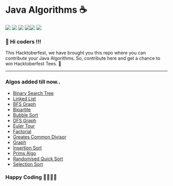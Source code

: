 # Java Algorithms ☕

![](https://img.shields.io/badge/Java-Algos-red) ![](https://img.shields.io/badge/Hacktoberfest-2020-brightgreen) ![](https://img.shields.io/github/issues/anku580/Java-Algorithms) ![](https://img.shields.io/github/issues-pr-closed/anku580/Java-Algorithms)![](https://img.shields.io/github/stars/anku580/Java-Algorithms?style=social) ![](https://img.shields.io/github/forks/anku580/Java-Algorithms?style=social)

### 👋 Hi coders !!!

This Hacktoberfest, we have brought you this repo where you can contribute your Java Algorithms. So, contribute here and get a chance to win Hacktoberfest Tees. 👕
<hr>

### Algos added till now..

* [Binary Search Tree](/binarySearchTree/TreeNode.java)
* [Linked List](/linkedList/ListNode.java)
* [BFS Graph](/BFSgraph.java)
* [Bipartite](/Bipartite.java)
* [Bubble Sort](/BubbleSort.java)
* [DFS Graph](/DFSgraph.java)
* [Euler Tour](/EulerTour.java)
* [Factorial](/Factorial.java)
* [Greates Common Divisor](Gcd.java)
* [Graph](Graph.java)
* [Insertion Sort](InsertionSort.java)
* [Prims Algo](/PrimsAlgorithm.java)
* [Randomised Quick Sort](/Randomized_Quick_Sort.java)
* [Selection Sort](selectionSort.java)
  

### Happy Coding 👩‍💻👨‍💻
